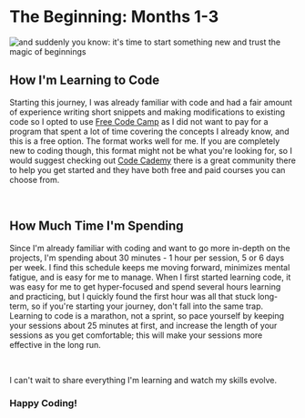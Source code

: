 <!DOCTYPE HTML>
<main>
  <body>
    <h1>The Beginning: Months 1-3</h1>
<img src="https://quotefancy.com/media/wallpaper/1600x900/4687839-Meister-Eckhart-Quote-And-suddenly-you-know-It-s-time-to-start.jpg" alt="and suddenly you know: it's time to start something new and trust the magic of beginnings">
    <h2>How I'm Learning to Code</h2>
      <p>Starting this journey, I was already familiar with code and had a fair amount of experience writing short snippets and making modifications to existing code so I opted to use <a href="https://www.freecodecamp.org/">Free Code Camp</a> as I did not want to pay for a program that spent a lot of time covering the concepts I already know, and this is a free option. The format works well for me. If you are completely new to coding though, this format might not be what you're looking for, so I would suggest checking out <a href="https://www.codecademy.com/?utm_id=t_kwd-78958985904710:loc-4081:ag_1263339270701571:cp_370028884:n_o:d_c&msclkid=578bb6762ea312b1e255d1abc0afe7d9&utm_source=bing&utm_medium=cpc&utm_campaign=US_Brand_Exact&utm_term=codecademy&utm_content=Codecademy">Code Cademy</a> there is a great community there to help you get started and they have both free and paid courses you can choose from.</p>
    <br>
<h2>How Much Time I'm Spending</h2>
    <p>Since I'm already familiar with coding and want to go more in-depth on the projects, I'm spending about 30 minutes - 1 hour per session, 5 or 6 days per week. I find this schedule keeps me moving forward, minimizes mental fatigue, and is easy for me to manage. When I first started learning code, it was easy for me to get hyper-focused and spend several hours learning and practicing, but I quickly found the first hour was all that stuck long-term, so if you're starting your journey, don't fall into the same trap. Learning to code is a marathon, not a sprint, so pace yourself by keeping your sessions about 25 minutes at first, and increase the length of your sessions as you get comfortable; this will make your sessions more effective in the long run. </p>
    <br>
    <p>I can't wait to share everything I'm learning and watch my skills evolve.<p>
<h3><strong>Happy Coding!</strong></h3>
</body>
</main>
</html>
